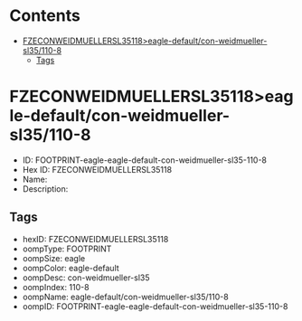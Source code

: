 



Contents
========

* [FZECONWEIDMUELLERSL35118>eagle-default/con-weidmueller-sl35/110-8](#fzeconweidmuellersl35118eagle-defaultcon-weidmueller-sl35110-8)
	* [Tags](#tags)

# FZECONWEIDMUELLERSL35118>eagle-default/con-weidmueller-sl35/110-8

- ID: FOOTPRINT-eagle-eagle-default-con-weidmueller-sl35-110-8
- Hex ID: FZECONWEIDMUELLERSL35118
- Name: 
- Description: 

## Tags

- hexID: FZECONWEIDMUELLERSL35118
- oompType: FOOTPRINT
- oompSize: eagle
- oompColor: eagle-default
- oompDesc: con-weidmueller-sl35
- oompIndex: 110-8
- oompName: eagle-default/con-weidmueller-sl35/110-8
- oompID: FOOTPRINT-eagle-eagle-default-con-weidmueller-sl35-110-8
